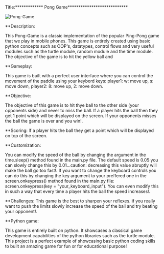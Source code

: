 Title:************* Pong Game****************************

![Pong-Game](https://github.com/Dorcatz123/Pong-Game--Python-Project/assets/120886051/eb638f12-9c2e-44db-93ae-87e5f8022d35)


**Description:

This Pong-Game is a classic implementation of the popular Ping-Pong game that we play in mobile phones. This game is entirely created using basic python concepts such as OOP's, datatypes, control flows and very useful modules such as the turtle module, random module and the time module. The objective of the game is to hit the yellow ball and 


**Gameplay:
 
This game is built with a perfect user interface where you can control the movement of the paddle using your keybord keys: player1: w: move up, s: move down, player2: 8: move up, 2: move down.  

**Objective:

The objective of this game is to hit thye ball to the other side (your opponents side) and never to miss the ball. If a player hits the ball then they get 1 point which will be displayed on the screen. If your opponents misses the ball the game is over and you win!.


**Scoring: 
If a player hits the ball they get a point which will be displayed on top of the screen.


**Customization:

You can modify the speed of the ball by changing the argument in the time.sleep() method found in the main.py file. The default speed is 0.05 you can slowly change this by 0.01...caution: decreasing this value abruptly will make the ball go too fast!. If you want to change the keyboard controls you can do this by changing the key argument to your preffered one in the screen.onkeypress() method found in the main.py file: screen.onkeypress(key = "your_keyboard_input"). You can even modify this in such a way that every time a player hits the ball the speed increases!.

**Challenges: 
This game is the best to sharpen your reflexes. if you really want to push the limits slowly increase the speed of the ball and try beating your opponent!.


**Python game: 

This game is entirely built on python. It showcases a classical game development capabilities of the python libraries such as the turtle module. This project is a perfect example of showcasing basic python coding skills to built an amazing game for fun or for educational purpose!


